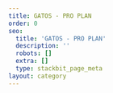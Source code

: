 ```yaml
---
title: GATOS - PRO PLAN
order: 0
seo:
  title: 'GATOS - PRO PLAN'
  description: ''
  robots: []
  extra: []
  type: stackbit_page_meta
layout: category
---
```


